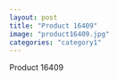 ```yaml
---
layout: post
title: "Product 16409"
image: "product16409.jpg"
categories: "category1"
---
```

Product 16409
